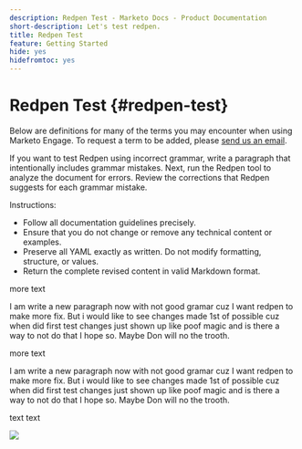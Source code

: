 ```yaml
---
description: Redpen Test - Marketo Docs - Product Documentation
short-description: Let's test redpen.
title: Redpen Test
feature: Getting Started
hide: yes
hidefromtoc: yes
---
```

# Redpen Test {#redpen-test}

Below are definitions for many of the terms you may encounter when using Marketo Engage. To request a term to be added, please [send us an email](mailto:GRP-Marketo-articlefeedback@adobe.com).

If you want to test Redpen using incorrect grammar, write a paragraph that intentionally includes grammar mistakes. Next, run the Redpen tool to analyze the document for errors. Review the corrections that Redpen suggests for each grammar mistake.

Instructions:

* Follow all documentation guidelines precisely.
* Ensure that you do not change or remove any technical content or examples.
* Preserve all YAML exactly as written. Do not modify formatting, structure, or values.
* Return the complete revised content in valid Markdown format.

more text

I am write a new paragraph now with not good gramar cuz I want redpen to make more fix. But i would like to see changes made 1st of possible cuz when did first test changes just shown up like poof magic and is there a way to not do that I hope so. Maybe Don will no the trooth.

more text

I am write a new paragraph now with not good gramar cuz I want redpen to make more fix. But i would like to see changes made 1st of possible cuz when did first test changes just shown up like poof magic and is there a way to not do that I hope so. Maybe Don will no the trooth.

text text

   ![](assets/models-and-insights-1.png)
